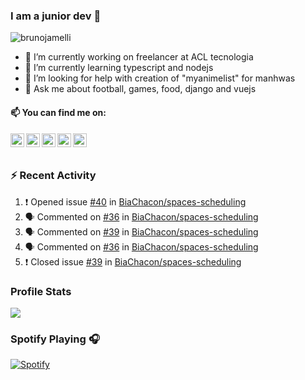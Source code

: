 ### I am a junior dev 👋
<img src="https://komarev.com/ghpvc/?username=brunojamelli&label=Views&color=blue&style=plastic" alt="brunojamelli" />

- 🔭 I’m currently working on freelancer at ACL tecnologia
- 🌱 I’m currently learning typescript and nodejs
- 🤔 I’m looking for help with creation of "myanimelist" for manhwas
- 💬 Ask me about football, games, food, django and vuejs

#### 📫 You can find me on:

<a href="https://linkedin.com/in/brunojamelli/">
  <img align="left" alt="" width="22px" src="https://cdn.jsdelivr.net/npm/simple-icons@v3/icons/linkedin.svg" />
</a>
<a href="https://t.me/">
  <img align="left" alt="" width="22px" src="https://cdn.jsdelivr.net/npm/simple-icons@v3/icons/telegram.svg" />
</a>
<a href="https://instagram.com/brunojamelli/">
  <img align="left" alt="" width="22px" src="https://cdn.jsdelivr.net/npm/simple-icons@v3/icons/instagram.svg" />
</a>
<a href="https://www.facebook.com/brunojamelli9/">
  <img align="left" alt="" width="22px" src="https://cdn.jsdelivr.net/npm/simple-icons@v3/icons/facebook.svg" />
</a>
<a href="https://www.youtube.com/c/BrunoJamelle/videos?view_as=subscriber/">
  <img align="left" alt="" width="22px" src="https://cdn.jsdelivr.net/npm/simple-icons@v3/icons/youtube.svg" />
</a>

<br/>
<br/>

### :zap: Recent Activity 

<!--START_SECTION:activity-->
1. ❗️ Opened issue [#40](https://github.com/BiaChacon/spaces-scheduling/issues/40) in [BiaChacon/spaces-scheduling](https://github.com/BiaChacon/spaces-scheduling)
2. 🗣 Commented on [#36](https://github.com/BiaChacon/spaces-scheduling/issues/36) in [BiaChacon/spaces-scheduling](https://github.com/BiaChacon/spaces-scheduling)
3. 🗣 Commented on [#39](https://github.com/BiaChacon/spaces-scheduling/issues/39) in [BiaChacon/spaces-scheduling](https://github.com/BiaChacon/spaces-scheduling)
4. 🗣 Commented on [#36](https://github.com/BiaChacon/spaces-scheduling/issues/36) in [BiaChacon/spaces-scheduling](https://github.com/BiaChacon/spaces-scheduling)
5. ❗️ Closed issue [#39](https://github.com/BiaChacon/spaces-scheduling/issues/39) in [BiaChacon/spaces-scheduling](https://github.com/BiaChacon/spaces-scheduling)
<!--END_SECTION:activity-->

### Profile Stats
<img src="https://github-readme-stats.brunojamelli.vercel.app/api?username=brunojamelli&show_icons=true&theme=merko">

### Spotify Playing 🎧
[![Spotify](https://spotify-readme-status.vercel.app/api/spotify)](https://open.spotify.com/user/brunogeek9)
